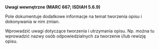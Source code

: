 **Uwagi wewnętrzne (MARC 667; ISDIAH 5.6.9)**

Pole dokumentuje dodatkowe informacje na temat tworzenia opisu i dokonywania w nim zmian.

Wprowadzić uwagi dotyczące tworzenia i utrzymania opisu. Np. można tu wprowadzić nazwy osób odpowiedzialnych za tworzenie i/lub rewizję opisu.&nbsp;